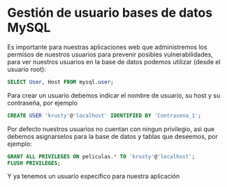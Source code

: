 # Gestión de usuario bases de datos MySQL       
Es importante para nuestras aplicaciones web que administremos los permisos de nuestros usuarios para prevenir posibles vulnerabilidades, para ver nuestros usuarios en la base de datos podemos utilizar (desde el usuario root):

```SQL 
SELECT User, Host FROM mysql.user;
```

Para crear un usuario debemos indicar el nombre de usuario, su host y su contraseña, por ejemplo

```SQL 
CREATE USER 'krusty'@'localhost' IDENTIFIED BY 'Contrasena_1';
```

Por defecto nuestros usuarios no cuentan con ningun privilegio, asi que debemos asignarselos para la base de datos y tablas que deseemos, por ejemplo:

```SQL 
GRANT ALL PRIVILEGES ON peliculas.* TO 'krusty'@'localhost';
FLUSH PRIVILEGES;
```

Y ya tenemos un usuario especifico para nuestra aplicación


